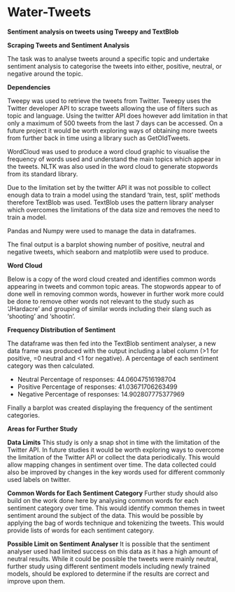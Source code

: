 # Water-Tweets
**Sentiment analysis on tweets using Tweepy and TextBlob**

**Scraping Tweets and Sentiment Analysis**

The task was to analyse tweets around a specific topic and undertake sentiment analysis to categorise the tweets into either, positive, neutral, or negative around the topic.

**Dependencies**

Tweepy was used to retrieve the tweets from Twitter. Tweepy uses the Twitter developer API to scrape tweets allowing the use of filters such as topic and language. Using the twitter API does however add limitation in that only a maximum of 500 tweets from the last 7 days can be accessed. On a future project it would be worth exploring ways of obtaining more tweets from further back in time using a library such as GetOldTweets.

WordCloud was used to produce a word cloud graphic to visualise the frequency of words used and understand the main topics which appear in the tweets. NLTK was also used in the word cloud to generate stopwords from its standard library. 

Due to the limitation set by the twitter API it was not possible to collect enough data to train a model using the standard ‘train, test, split’ methods therefore TextBlob was used. TextBlob uses the pattern library analyser which overcomes the limitations of the data size and removes the need to train a model.

Pandas and Numpy were used to manage the data in dataframes.

The final output is a barplot showing number of positive, neutral and negative tweets, which seaborn and matplotlib were used to produce.

**Word Cloud**

Below is a copy of the word cloud created and identifies common words appearing in tweets and common topic areas. The stopwords appear to of done well in removing common words, however in further work more could be done to remove other words not relevant to the study such as ‘JHardacre’ and grouping of similar words including their slang such as ‘shooting’ and ‘shootin’. 

 

**Frequency Distribution of Sentiment**

The dataframe was then fed into the TextBlob sentiment analyser, a new data frame was produced with the output including a label column (>1 for positive, =0 neutral and <1 for negative).
A percentage of each sentiment category was then calculated. 

- Neutral Percentage of responses: 44.06047516198704
- Positive Percentage of responses: 41.03671706263499
- Negative Percentage of responses: 14.902807775377969

Finally a barplot was created displaying the frequency of the sentiment categories.

 

**Areas for Further Study**

**Data Limits**
This study is only a snap shot in time with the limitation of the Twitter API. In future studies it would be worth exploring ways to overcome the limitation of the Twitter API or collect the data periodically. This would allow mapping changes in sentiment over time.
The data collected could also be improved by changes in the key words used for different commonly used labels on twitter.

**Common Words for Each Sentiment Category**
Further study should also build on the work done here by analysing common words for each sentiment category over time. This would identify common themes in tweet sentiment around the subject of the data.
This would be possible by applying the bag of words technique and tokenizing the tweets. This would provide lists of words for each sentiment category.

**Possible Limit on Sentiment Analyser**
It is possible that the sentiment analyser used had limited success on this data as it has a high amount of neutral results. While it could be possible the tweets were mainly neutral, further study using different sentiment models including newly trained models, should be explored to determine if the results are correct and improve upon them.
